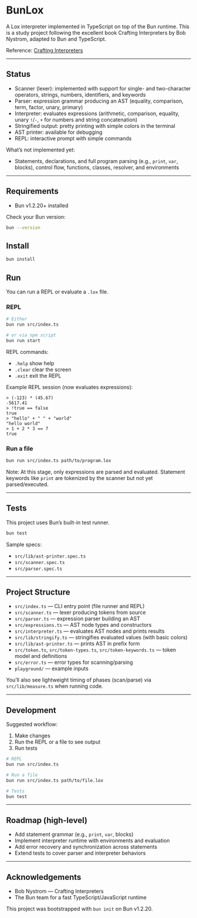 # BunLox

A Lox interpreter implemented in TypeScript on top of the Bun runtime. This is a study project following the excellent book Crafting Interpreters by Bob Nystrom, adapted to Bun and TypeScript.

Reference: [Crafting Interpreters](https://craftinginterpreters.com)

---

## Status
- Scanner (lexer): implemented with support for single- and two-character operators, strings, numbers, identifiers, and keywords
- Parser: expression grammar producing an AST (equality, comparison, term, factor, unary, primary)
- Interpreter: evaluates expressions (arithmetic, comparison, equality, unary `!`/`-`, `+` for numbers and string concatenation)
- Stringified output: pretty printing with simple colors in the terminal
- AST printer: available for debugging
- REPL: interactive prompt with simple commands

What’s not implemented yet:
- Statements, declarations, and full program parsing (e.g., `print`, `var`, blocks), control flow, functions, classes, resolver, and environments

---

## Requirements
- Bun v1.2.20+ installed

Check your Bun version:
```bash
bun --version
```

## Install
```bash
bun install
```

## Run
You can run a REPL or evaluate a `.lox` file.

### REPL
```bash
# Either
bun run src/index.ts

# or via npm script
bun run start
```

REPL commands:
- `.help`  show help
- `.clear` clear the screen
- `.exit`  exit the REPL

Example REPL session (now evaluates expressions):
```text
> (-123) * (45.67)
-5617.41
> !true == false
true
> "hello" + " " + "world"
"hello world"
> 1 + 2 * 3 == 7
true
```

### Run a file
```bash
bun run src/index.ts path/to/program.lox
```

Note: At this stage, only expressions are parsed and evaluated. Statement keywords like `print` are tokenized by the scanner but not yet parsed/executed.

---

## Tests
This project uses Bun’s built-in test runner.
```bash
bun test
```

Sample specs:
- `src/lib/ast-printer.spec.ts`
- `src/scanner.spec.ts`
- `src/parser.spec.ts`

---

## Project Structure
- `src/index.ts` — CLI entry point (file runner and REPL)
- `src/scanner.ts` — lexer producing tokens from source
- `src/parser.ts` — expression parser building an AST
- `src/expressions.ts` — AST node types and constructors
- `src/interpreter.ts` — evaluates AST nodes and prints results
- `src/lib/stringify.ts` — stringifies evaluated values (with basic colors)
- `src/lib/ast-printer.ts` — prints AST in prefix form
- `src/token.ts`, `src/token-types.ts`, `src/token-keywords.ts` — token model and definitions
- `src/error.ts` — error types for scanning/parsing
- `playground/` — example inputs

You’ll also see lightweight timing of phases (scan/parse) via `src/lib/measure.ts` when running code.

---

## Development
Suggested workflow:
1) Make changes
2) Run the REPL or a file to see output
3) Run tests

```bash
# REPL
bun run src/index.ts

# Run a file
bun run src/index.ts path/to/file.lox

# Tests
bun test
```

---

## Roadmap (high-level)
- Add statement grammar (e.g., `print`, `var`, blocks)
- Implement interpreter runtime with environments and evaluation
- Add error recovery and synchronization across statements
- Extend tests to cover parser and interpreter behaviors

---

## Acknowledgements
- Bob Nystrom — Crafting Interpreters
- The Bun team for a fast TypeScript/JavaScript runtime

This project was bootstrapped with `bun init` on Bun v1.2.20.
